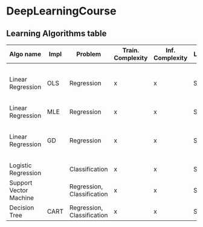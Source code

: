 # DeepLearningCourse


## Learning Algorithms table

| Algo name | Impl | Problem | Train. Complexity | Inf. Complexity | Learn type | Implementations | Usage senarios|
|-----------|------|---------|-------------------|-----------------|------------|-----------------|---------------|
| Linear Regression | OLS | Regression | x | x | Supervised | Scikit | Linearly separable data, small datasets | 
| Linear Regression | MLE | Regression | x | x | Supervised | ? | ? |
| Linear Regression | GD | Regression | x | x | Supervised | ? | Linearly separable data, large datasets |
| Logistic Regression |  | Classification | x | x | Supervised | ? | ? |
| Support Vector Machine |  | Regression, Classification | x | x | Supervised | ? | ? |
| Decision Tree | CART | Regression, Classification | x | x | Supervised | ? | ? |
